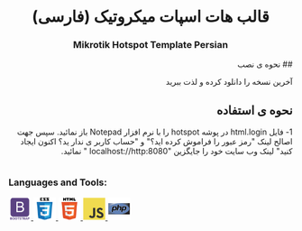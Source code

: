 <h1 align="center">قالب هات اسپات میکروتیک (فارسی)</h1>
<h3 align="center">Mikrotik Hotspot Template Persian</h3>

<div dir="rtl">
## نحوه ی نصب

آخرین نسخه را دانلود کرده و لذت ببرید


## نحوه ی استفاده
 

1- فایل html.login در پوشه hotspot را با نرم افزار Notepad باز نمائید. سپس جهت اصالح لینک "رمز عبور را فراموش 
کرده اید؟" و "حساب کاربر ی ندار ید؟ اکنون ایجاد کنید" لینک وب سایت خود را جایگزین "8080:localhost://http " 
نمائید.

```bash

```
</div>

<h3 align="left">Languages and Tools:</h3>
<p align="left"> <a href="https://getbootstrap.com" target="_blank"> <img src="https://raw.githubusercontent.com/devicons/devicon/master/icons/bootstrap/bootstrap-plain-wordmark.svg" alt="bootstrap" width="40" height="40"/> </a> <a href="https://www.w3schools.com/css/" target="_blank"> <img src="https://raw.githubusercontent.com/devicons/devicon/master/icons/css3/css3-original-wordmark.svg" alt="css3" width="40" height="40"/> </a> <a href="https://www.w3.org/html/" target="_blank"> <img src="https://raw.githubusercontent.com/devicons/devicon/master/icons/html5/html5-original-wordmark.svg" alt="html5" width="40" height="40"/> </a> <a href="https://developer.mozilla.org/en-US/docs/Web/JavaScript" target="_blank"> <img src="https://raw.githubusercontent.com/devicons/devicon/master/icons/javascript/javascript-original.svg" alt="javascript" width="40" height="40"/> </a> <a href="https://www.php.net" target="_blank"> <img src="https://raw.githubusercontent.com/devicons/devicon/master/icons/php/php-original.svg" alt="php" width="40" height="40"/> </a> </p>